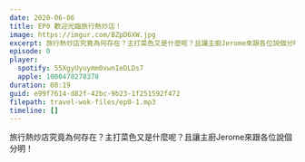 ```yaml
---
date: 2020-06-06
title: EP0 歡迎光臨旅行熱炒店！
image: https://imgur.com/BZpD6XW.jpg
excerpt: 旅行熱炒店究竟為何存在？主打菜色又是什麼呢？且讓主廚Jerome來跟各位說個分明！
episode: 0
player:
  spotify: 55XgyUyuymm0xwnIeDLDs7
  apple: 1000478278378
duration: 08:19
guid: e99f7614-d82f-42bc-9b23-1f251592f472
filepath: travel-wok-files/ep0-1.mp3
timeline: []
---
```


旅行熱炒店究竟為何存在？主打菜色又是什麼呢？且讓主廚Jerome來跟各位說個分明！

